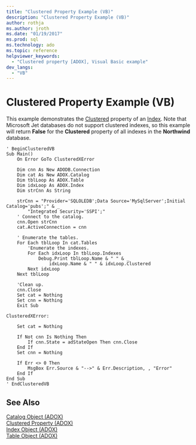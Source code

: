 ```yaml
---
title: "Clustered Property Example (VB)"
description: "Clustered Property Example (VB)"
author: rothja
ms.author: jroth
ms.date: "01/19/2017"
ms.prod: sql
ms.technology: ado
ms.topic: reference
helpviewer_keywords:
  - "Clustered property [ADOX], Visual Basic example"
dev_langs:
  - "VB"
---
```

# Clustered Property Example (VB)
This example demonstrates the [Clustered](./clustered-property-adox.md) property of an [Index](./index-object-adox.md). Note that Microsoft Jet databases do not support clustered indexes, so this example will return **False** for the **Clustered** property of all indexes in the **Northwind** database.  
  
```  
' BeginClusteredVB  
Sub Main()  
    On Error GoTo ClusteredXError  
  
    Dim cnn As New ADODB.Connection  
    Dim cat As New ADOX.Catalog  
    Dim tblLoop As ADOX.Table  
    Dim idxLoop As ADOX.Index  
    Dim strCnn As String  
  
    strCnn = "Provider='SQLOLEDB';Data Source='MySqlServer';Initial Catalog='pubs';" & _  
        "Integrated Security='SSPI';"  
    ' Connect to the catalog.  
    cnn.Open strCnn  
    cat.ActiveConnection = cnn  
  
    ' Enumerate the tables.  
    For Each tblLoop In cat.Tables  
        'Enumerate the indexes.  
        For Each idxLoop In tblLoop.Indexes  
            Debug.Print tblLoop.Name & " " & _  
                idxLoop.Name & " " & idxLoop.Clustered  
        Next idxLoop  
    Next tblLoop  
  
    'Clean up.  
    cnn.Close  
    Set cat = Nothing  
    Set cnn = Nothing  
    Exit Sub  
  
ClusteredXError:  
  
    Set cat = Nothing  
  
    If Not cnn Is Nothing Then  
        If cnn.State = adStateOpen Then cnn.Close  
    End If  
    Set cnn = Nothing  
  
    If Err <> 0 Then  
        MsgBox Err.Source & "-->" & Err.Description, , "Error"  
    End If  
End Sub  
' EndClusteredVB  
```  
  
## See Also  
 [Catalog Object (ADOX)](./catalog-object-adox.md)   
 [Clustered Property (ADOX)](./clustered-property-adox.md)   
 [Index Object (ADOX)](./index-object-adox.md)   
 [Table Object (ADOX)](./table-object-adox.md)